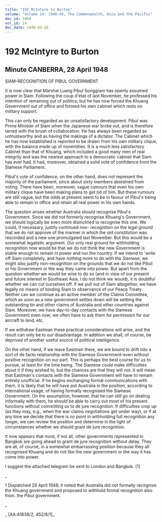 ```yaml
---
title: "192 McIntyre to Burton"
volume: "Volume 14: 1948-49, The Commonwealth, Asia and the Pacific"
doc_id: 5968
vol_id: 14
doc_date: 1948-04-28
---
```


# 192 McIntyre to Burton

## Minute CANBERRA, 28 April 1948

SIAM-RECOGNITION OF PIBUL GOVERNMENT

It is now clear that Marshal Luang Pibul Songgram has openly assumed power in Siam. Following the coup d'etat of last November, he professed his intention of remaining out of politics; but he has now forced the Khuang Government out of office and formed his own cabinet which rests on military support.

This can only be regarded as an unsatisfactory development. Pibul was Prime Minister of Siam when the Japanese war broke out, and is therefore tarred with the brush of collaboration. He has always been regarded as untrustworthy and as having the makings of a dictator. The Cabinet which he has now established is reported to be drawn from his own military clique, with the balance made up of nonentities. It is a much less satisfactory Cabinet than that of Khuang, which included a good many men of real integrity and was the nearest approach to a democratic cabinet that Siam has ever had. It had, moreover, obtained a solid vote of confidence from the Siamese Parliament.

Pibul's vote of confidence, on the other hand, does not represent the majority of the parliament, since about sixty members abstained from voting. There have been, moreover, vague rumours that even his own military clique have been making plans to get rid of him. But these rumours are still vague, but the odds at present seem to be in favour of Pibul's being able to remain in office and retain all real power in his own hands.

The question arises whether Australia should recognise Pibul's Government. Since we did not formerly recognise Khuang's Government, we should logically be even more disinclined to recognise this one. We could, if necessary, justify continued non- recognition on the legal ground that we do not approve of the manner in which the old constitution was rescinded and a new one promulgated last November. But this would be a somewhat legalistic argument. Our only real ground for withholding recognition now would be that we do not think the new Government is stable enough to remain in power and run the country. If we intend to 'write off Siam completely, and have nothing more to do with the Siamese, we might also justify non-recognition on the grounds that we do not like Pibul or his Government or the way they came into power. But apart from the question whether we would be wise to do so (and in view of our present and future interest in Southeast Asia, I do not think we would), it is doubtful whether we can cut ourselves off. if we pull out of Siam altogether, we have legally no means of binding Siam to observance of our Peace Treaty. Neither can we continue as an active member of the Claims Committee, which as soon as a new government settles down will be settling the outstanding tin and other claims of Australia and other countries against Siam. Moreover, we have day-to-day contacts with the Siamese Government even now; we often have to ask them for permission for our aircraft to land, etc.

If we withdraw Eastman these practical considerations will arise, and the result can only be to our disadvantage. In addition we shall, of course, be deprived of another useful source of political intelligence.

On the other hand, if we leave Eastman there, we are bound to drift into a sort of de facto relationship with the Siamese Government-even without positive recognition on our part. This is perhaps the best course for us to pursue, at least for the time being. The Siamese could make difficulties about it if they wished to, but the chances are that they will not. It will mean that Eastman's contacts with the Siamese Government will have to remain entirely unofficial. If he begins exchanging formal communications with them, it is likely that he will have put Australia in the position, according to international usage, of having formally recognised the Siamese Government. On the assumption, however, that he can still go on dealing informally with them, he should be able to carry out most of his present functions without committing us to de jure recognition. If difficulties crop up (as they may, e.g., when the war claims negotiations get under way), or if at any time we decide that there is no point in withholding full recognition any longer, we can review the position and determine in the light of circumstances whether we should grant de jure recognition.

It now appears that most, if not all, other governments represented in Bangkok are going ahead to grant de jure recognition without delay. They are all, of course, in a somewhat embarrassing position because they all recognised Khuang and do not like the new government or the way it has come into power.

I suggest the attached telegram be sent to London and Bangkok. [1]

_

1 Dispatched 29 April 1948, it noted that Australia did not formally recognise the Khuang government and proposed to withhold formal recognition also from. the Pibul government.

_

_ [AA:A1838/2, 452/8/1]_
